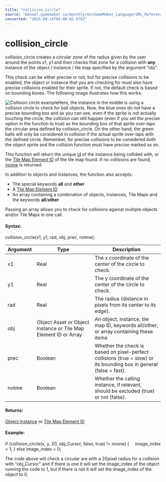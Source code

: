 ```yaml
---
title: "collision_circle"
source: "manual.gamemaker.io/monthly/en/GameMaker_Language/GML_Reference/Movement_And_Collisions/Collisions/collision_circle.htm"
converted: "2025-09-14T04:00:02.676Z"
---
```


# collision\_circle

collision\_circle creates a circular zone of the radius given by the user around the points x1, y1 and then checks that zone for a collision with **any** instance of the object / instance / tile map specified by the argument "obj".

This check can be either precise or not, but for precise collisions to be enabled, the object or instance that you are checking for _must_ also have precise collisions enabled for their sprite. If not, the default check is based on bounding boxes. The following image illustrates how this works:

![Collision circle example](../../../../assets/Images/Scripting_Reference/GML/Reference/Movement_Collisions/collision_circle_illustration.png)Here, the instance in the middle is using a collision circle to check for ball objects. Now, the blue ones do _not_ have a precise bounding box and as you can see, even if the sprite is not actually touching the circle, the collision can still happen (even if you set the precise option in the function to true) as the bounding box of that sprite over-laps the circular area defined by collision\_circle. On the other hand, the green balls will only be considered in collision if the actual sprite over-laps with the defined circle. Remember, for precise collisions to be considered _both_ the object sprite and the collision function must have precise marked as on.

This function will return the unique [id](../../Asset_Management/Instances/Instance_Variables/id.md "Hyperlink [../../Asset_Management/Instances/Instance_Variables/id.htm]") of the instance being collided with, or the [Tile Map Element ID](../../Asset_Management/Rooms/Tile_Map_Layers/layer_tilemap_get_id.md) of the tile map found. If no collisions are found, [noone](../../../GML_Overview/Instance_Keywords.md "Hyperlink [../../../GML_Overview/Instance_Keywords.htm]") is returned.

In addition to objects and instances, the function also accepts:

-   The special keywords **all** and **other**
-   A [Tile Map Element ID](../../Asset_Management/Rooms/Tile_Map_Layers/layer_tilemap_get_id.md)
-   An array containing a combination of objects, instances, Tile Maps and the keywords **all**/**other**

Passing an array allows you to check for collisions against multiple objects and/or Tile Maps in one call.

#### Syntax:

collision\_circle(x1, y1, rad, obj, prec, notme);

| Argument | Type | Description |
| --- | --- | --- |
| x1 | Real | The x coordinate of the center of the circle to check. |
| y1 | Real | The y coordinate of the center of the circle to check. |
| rad | Real | The radius (distance in pixels from its center to its edge). |
| obj | Object Asset or Object Instance or Tile Map Element ID or Array | An object, instance, tile map ID, keywords all/other, or array containing these items |
| prec | Boolean | Whether the check is based on pixel-perfect collisions (true = slow) or its bounding box in general (false = fast). |
| notme | Boolean | Whether the calling instance, if relevant, should be excluded (true) or not (false). |

#### Returns:

[Object Instance](../../Asset_Management/Instances/Instance_Variables/id.md) or [Tile Map Element ID](../../Asset_Management/Rooms/Tile_Map_Layers/layer_tilemap_get_id.md)

#### Example:

if (collision\_circle(x, y, 20, obj\_Cursor, false, true) != noone)
{
    image\_index = 1;
}
else image\_index = 0;

The code above will check a circular are with a 20pixel radius for a collision with "obj\_Cursor" and if there is one it will set the image\_index of the object running the code to 1, but if there is not it will set the image\_index of the object to 0.